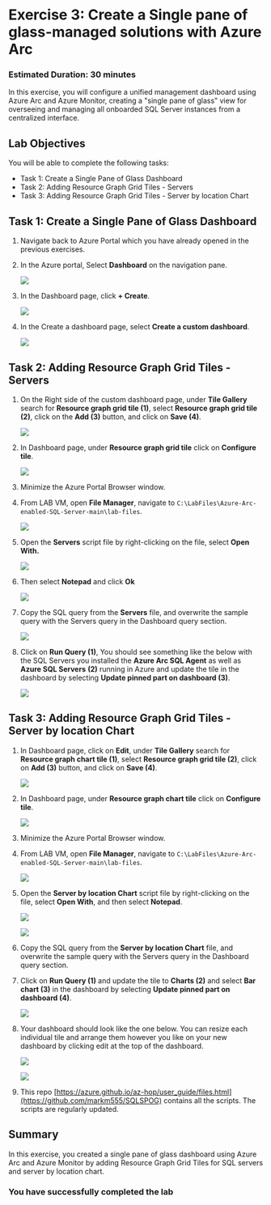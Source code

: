 # Exercise 3: Create a Single pane of glass-managed solutions with Azure Arc 

### Estimated Duration: 30 minutes

In this exercise, you will configure a unified management dashboard using Azure Arc and Azure Monitor, creating a "single pane of glass" view for overseeing and managing all onboarded SQL Server instances from a centralized interface.

## Lab Objectives

You will be able to complete the following tasks:

- Task 1: Create a Single Pane of Glass Dashboard
- Task 2: Adding Resource Graph Grid Tiles - Servers
- Task 3: Adding Resource Graph Grid Tiles - Server by location Chart
 
## Task 1: Create a Single Pane of Glass Dashboard 
 
1. Navigate back to Azure Portal which you have already opened in the previous exercises. 
 
2. In the Azure portal, Select **Dashboard** on the navigation pane.   

    ![](media/Ex2-Task1-Step2.png)  
 
3. In the Dashboard page, click **+ Create**. 
 
    ![](media/Ex2-Task1-Step3.png) 
     
4. In the Create a dashboard page, select **Create a custom dashboard**. 
 
    ![](media/Ex2-Task1-Step4.png) 
 
## Task 2: Adding Resource Graph Grid Tiles - Servers
 
1. On the Right side of the custom dashboard page, under **Tile Gallery** search for **Resource graph grid tile (1)**, select **Resource graph grid tile (2)**, click on the **Add (3)** button, and click on **Save (4)**. 
 
   ![](media/Ex2-Task1-Step5.png) 
     
2. In Dashboard page, under **Resource graph grid tile** click on **Configure tile**.
 
      ![](media/Ex2-Task1-Step6.png)  
     
3. Minimize the Azure Portal Browser window. 
  
4. From LAB VM, open **File Manager**, navigate to `C:\LabFiles\Azure-Arc-enabled-SQL-Server-main\lab-files`. 
  
   ![](media/Ex2-Task1-Step8.png)  
  
5. Open the **Servers** script file by right-clicking on the file, select **Open With.** 
 
   ![](media/Ex2-Task1-Step9a.png)

6. Then select **Notepad** and click **Ok**
     
   ![](media/Ex2-Task1-Step9b.png)  
     
7. Copy the SQL query from the **Servers** file, and overwrite the sample query with the Servers query in the Dashboard query section. 
 
   ![](media/Ex2-Task1-Step10.png)  
     
8. Click on **Run Query (1)**, You should see something like the below with the SQL Servers you installed the **Azure Arc SQL Agent** as well as **Azure SQL Servers** **(2)** running in Azure and update the tile in the dashboard by selecting **Update pinned part on dashboard (3)**. 
   
      ![](media/az-ex3-1.png) 
          
## Task 3: Adding Resource Graph Grid Tiles - Server by location Chart
     
1. In Dashboard page, click on **Edit**, under **Tile Gallery** search for **Resource graph chart tile (1)**, select **Resource graph grid tile (2)**, click on **Add (3)** button, and click on **Save (4)**. 
 
   ![](media/Ex2-Task3-Step1.png) 
     
2. In Dashboard page, under **Resource graph chart tile** click on **Configure tile**. 
 
     ![](media/Ex2-Task3-Step2.png)  
     
3. Minimize the Azure Portal Browser window. 
  
4. From LAB VM, open **File Manager**, navigate to `C:\LabFiles\Azure-Arc-enabled-SQL-Server-main\lab-files`.

   ![](media/az-ex3-4.png)
   
5. Open the **Server by location Chart** script file by right-clicking on the file, select **Open With**, and then select **Notepad**.

   ![](media/az-ex3-2.png)

   ![](media/Ex2-Task1-Step9b.png)   
      
6. Copy the SQL query from the **Server by location Chart** file, and overwrite the sample query with the Servers query in the Dashboard query section.  
 
7. Click on **Run Query (1)** and update the tile to **Charts (2)** and select **Bar chart (3)** in the dashboard by selecting **Update pinned part on dashboard (4)**. 
     
   ![](media/az-ex3-3.png) 
 
8. Your dashboard should look like the one below. You can resize each individual tile and arrange them however you like on your new dashboard by clicking edit at the top of the dashboard. 
     
    ![](media/Ex2-Task3-Step8a.png) 
     
    ![](media/Ex2-Task3-Step8c.png)   

9. This repo [https://azure.github.io/az-hop/user_guide/files.html](https://github.com/markm555/SQLSPOG) contains all the scripts. The scripts are regularly updated.

## Summary

In this exercise, you created a single pane of glass dashboard using Azure Arc and Azure Monitor by adding Resource Graph Grid Tiles for SQL servers and server by location chart.

### You have successfully completed the lab

